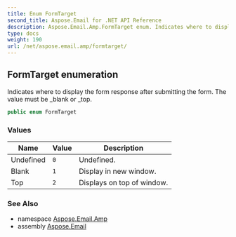 ```yaml
---
title: Enum FormTarget
second_title: Aspose.Email for .NET API Reference
description: Aspose.Email.Amp.FormTarget enum. Indicates where to display the form response after submitting the form. The value must be _blank or _top
type: docs
weight: 190
url: /net/aspose.email.amp/formtarget/
---
```

## FormTarget enumeration

Indicates where to display the form response after submitting the form. The value must be _blank or _top.

```csharp
public enum FormTarget
```

### Values

| Name | Value | Description |
| --- | --- | --- |
| Undefined | `0` | Undefined. |
| Blank | `1` | Display in new window. |
| Top | `2` | Displays on top of window. |

### See Also

* namespace [Aspose.Email.Amp](../../aspose.email.amp/)
* assembly [Aspose.Email](../../)


